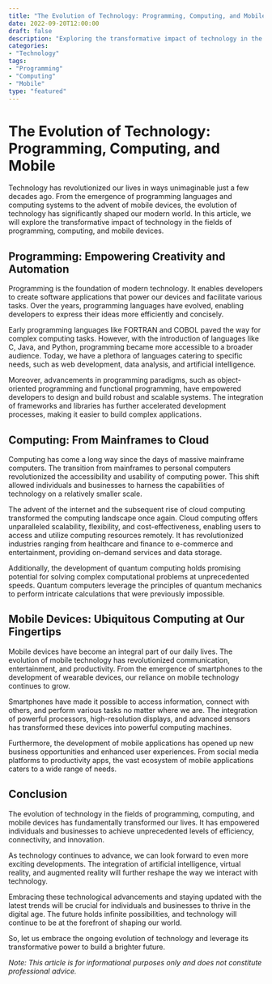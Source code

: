 ```yaml
---
title: "The Evolution of Technology: Programming, Computing, and Mobile"
date: 2022-09-20T12:00:00
draft: false
description: "Exploring the transformative impact of technology in the fields of programming, computing, and mobile devices."
categories:
- "Technology"
tags:
- "Programming"
- "Computing"
- "Mobile"
type: "featured"
---
```


# The Evolution of Technology: Programming, Computing, and Mobile

Technology has revolutionized our lives in ways unimaginable just a few decades ago. From the emergence of programming languages and computing systems to the advent of mobile devices, the evolution of technology has significantly shaped our modern world. In this article, we will explore the transformative impact of technology in the fields of programming, computing, and mobile devices.

## Programming: Empowering Creativity and Automation

Programming is the foundation of modern technology. It enables developers to create software applications that power our devices and facilitate various tasks. Over the years, programming languages have evolved, enabling developers to express their ideas more efficiently and concisely.

Early programming languages like FORTRAN and COBOL paved the way for complex computing tasks. However, with the introduction of languages like C, Java, and Python, programming became more accessible to a broader audience. Today, we have a plethora of languages catering to specific needs, such as web development, data analysis, and artificial intelligence.

Moreover, advancements in programming paradigms, such as object-oriented programming and functional programming, have empowered developers to design and build robust and scalable systems. The integration of frameworks and libraries has further accelerated development processes, making it easier to build complex applications.

## Computing: From Mainframes to Cloud

Computing has come a long way since the days of massive mainframe computers. The transition from mainframes to personal computers revolutionized the accessibility and usability of computing power. This shift allowed individuals and businesses to harness the capabilities of technology on a relatively smaller scale.

The advent of the internet and the subsequent rise of cloud computing transformed the computing landscape once again. Cloud computing offers unparalleled scalability, flexibility, and cost-effectiveness, enabling users to access and utilize computing resources remotely. It has revolutionized industries ranging from healthcare and finance to e-commerce and entertainment, providing on-demand services and data storage.

Additionally, the development of quantum computing holds promising potential for solving complex computational problems at unprecedented speeds. Quantum computers leverage the principles of quantum mechanics to perform intricate calculations that were previously impossible.

## Mobile Devices: Ubiquitous Computing at Our Fingertips

Mobile devices have become an integral part of our daily lives. The evolution of mobile technology has revolutionized communication, entertainment, and productivity. From the emergence of smartphones to the development of wearable devices, our reliance on mobile technology continues to grow.

Smartphones have made it possible to access information, connect with others, and perform various tasks no matter where we are. The integration of powerful processors, high-resolution displays, and advanced sensors has transformed these devices into powerful computing machines.

Furthermore, the development of mobile applications has opened up new business opportunities and enhanced user experiences. From social media platforms to productivity apps, the vast ecosystem of mobile applications caters to a wide range of needs.

## Conclusion

The evolution of technology in the fields of programming, computing, and mobile devices has fundamentally transformed our lives. It has empowered individuals and businesses to achieve unprecedented levels of efficiency, connectivity, and innovation.

As technology continues to advance, we can look forward to even more exciting developments. The integration of artificial intelligence, virtual reality, and augmented reality will further reshape the way we interact with technology.

Embracing these technological advancements and staying updated with the latest trends will be crucial for individuals and businesses to thrive in the digital age. The future holds infinite possibilities, and technology will continue to be at the forefront of shaping our world.

So, let us embrace the ongoing evolution of technology and leverage its transformative power to build a brighter future.

*Note: This article is for informational purposes only and does not constitute professional advice.*
